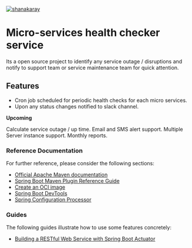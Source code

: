 [![shanakaray](https://circleci.com/gh/shanakaray/health-alerts.svg?style=svg)](https://circleci.com/gh/shanakaray/health-alerts/?branch=main)

#  Micro-services health checker service

Its a open source project to identify any service outage / disruptions and notify to support team or service maintenance team for quick attention.  



## Features 
   * Cron job scheduled for periodic health checks for each micro services.  
   * Upon any status changes notified to slack channel. 
   
    
   **Upcoming**
   
   Calculate service outage / up time.
   Email and SMS alert support.
   Multiple Server instance support.
   Monthly reports. 
 

### Reference Documentation
For further reference, please consider the following sections:

* [Official Apache Maven documentation](https://maven.apache.org/guides/index.html)
* [Spring Boot Maven Plugin Reference Guide](https://docs.spring.io/spring-boot/docs/2.5.2/maven-plugin/reference/html/)
* [Create an OCI image](https://docs.spring.io/spring-boot/docs/2.5.2/maven-plugin/reference/html/#build-image)
* [Spring Boot DevTools](https://docs.spring.io/spring-boot/docs/2.5.2/reference/htmlsingle/#using-boot-devtools)
* [Spring Configuration Processor](https://docs.spring.io/spring-boot/docs/2.5.2/reference/htmlsingle/#configuration-metadata-annotation-processor)

### Guides
The following guides illustrate how to use some features concretely:

* [Building a RESTful Web Service with Spring Boot Actuator](https://spring.io/guides/gs/actuator-service/)
